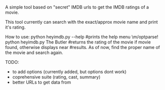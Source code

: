 A simple tool based on "secret" IMDB urls to get the IMDB ratings of a movie.

This tool currently can search with the exact/approx movie name and print it's
rating.

How to use:
  python heyimdb.py --help
  #prints the help menu \m/optparse!
  python heyimdb.py The Butler
  #returns the rating of the movie if movie found, otherwise displays near
  #results. As of now, find the proper name of the movie and search again.

TODO:
 - to add options (currently added, but options dont work)
 - coprehensive suite (rating, cast, summary)
 - better URLs to get data from
